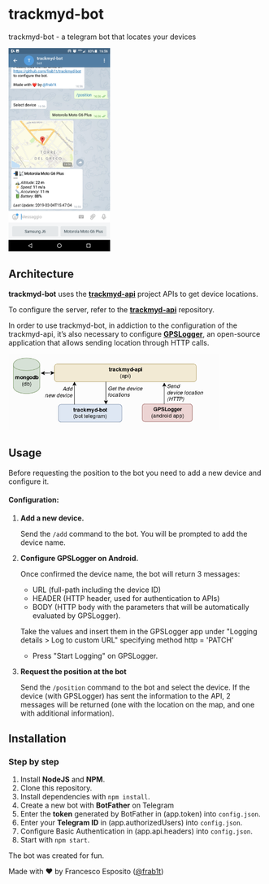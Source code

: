 # trackmyd-bot

trackmyd-bot - a telegram bot that locates your devices

<img src="screenshot.png" height="400">

## Architecture

**trackmyd-bot** uses the [**trackmyd-api**](https://github.com/frab1t/trackmyd-api) project APIs to get device locations. 

To configure the server, refer to the  [**trackmyd-api**](https://github.com/frab1t/trackmyd-api) repository.


In order to use trackmyd-bot, in addiction to the configuration of the trackmyd-api, it’s also necessary to configure [**GPSLogger**](https://github.com/mendhak/gpslogger), an open-source application that allows sending location through HTTP calls.


<img src="architecture.png" height="150">


## Usage

Before requesting the position to the bot you need to add a new device and configure it.

#### Configuration:

1. **Add a new device.**

    Send the `/add` command to the bot. You will be prompted to add the device name. 

2. **Configure GPSLogger on Android.**

    Once confirmed the device name, the bot will return 3 messages:

    - URL (full-path including the device ID)
    - HEADER (HTTP header, used for authentication to APIs)
    - BODY (HTTP body with the parameters that will be automatically evaluated by GPSLogger).
    
    Take the values ​​and insert them in the GPSLogger app under "Logging details > Log to custom URL" specifying method http = 'PATCH' 

    - Press "Start Logging" on GPSLogger.

3. **Request the position at the bot**

    Send the `/position` command to the bot and select the device. If the device (with GPSLogger) has sent the information to the API, 2 messages will be returned (one with the location on the map, and one with additional information).


## Installation

### Step by step

1. Install **NodeJS** and **NPM**.
2. Clone this repository.
3. Install dependencies with `npm install`.
4. Create a new bot with **BotFather** on Telegram
5. Enter the **token** generated by BotFather in (app.token) into `config.json`.
6. Enter your **Telegram ID** in (app.authorizedUsers) into `config.json`.
7. Configure Basic Authentication in (app.api.headers) into `config.json`.
8. Start with `npm start`.


The bot was created for fun.
 
 Made with ❤️ by Francesco Esposito ([@frab1t](https://github.com/frab1t))

